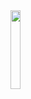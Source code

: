 <img src="https://user-images.githubusercontent.com/28533936/127764171-305a95db-4fe8-48b3-a6a0-025b0dbb5815.jpg" width="18%">
